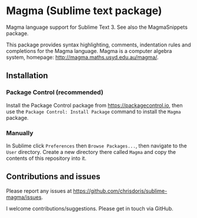 # Magma (Sublime text package)
Magma language support for Sublime Text 3. See also the MagmaSnippets package.

This package provides syntax highlighting, comments, indentation rules and completions for the Magma language. Magma is a computer algebra system, homepage: http://magma.maths.usyd.edu.au/magma/.

## Installation

### Package Control (recommended)
Install the Package Control package from https://packagecontrol.io, then use the `Package Control: Install Package` command to install the `Magma` package.

### Manually
In Sublime click `Preferences` then `Browse Packages...`, then navigate to the `User` directory. Create a new directory there called `Magma` and copy the contents of this repository into it.

## Contributions and issues

Please report any issues at https://github.com/chrisdoris/sublime-magma/issues.

I welcome contributions/suggestions. Please get in touch via GitHub.

